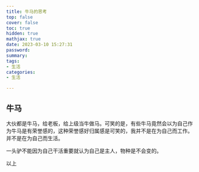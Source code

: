```yaml
---
title: 牛马的思考
top: false
cover: false
toc: true
hidden: true
mathjax: true
date: 2023-03-10 15:27:31
password:
summary:
tags:
- 生活
categories:
- 生活

---
```


## 牛马

大伙都是牛马，给老板，给上级当牛做马。可笑的是，有些牛马竟然会以为自己作为牛马是有荣誉感的，这种荣誉感好归属感是可笑的，我并不是在为自己而工作。并不是在为自己而生活。

一头驴不能因为自己干活重要就认为自己是主人，物种是不会变的。

以上